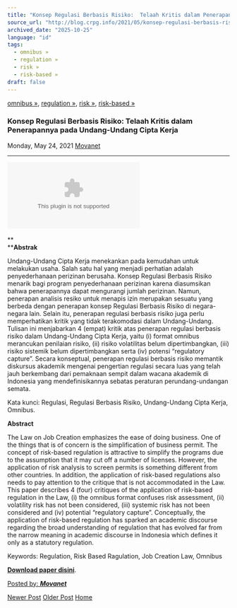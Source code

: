 ```yaml
---
title: "Konsep Regulasi Berbasis Risiko:  Telaah Kritis dalam Penerapannya pada  Undang-Undang Cipta Kerja   | Center for Regulation, Policy and Governance (CRPG)"
source_url: "http://blog.crpg.info/2021/05/konsep-regulasi-berbasis-risiko-telaah.html"
archived_date: "2025-10-25"
language: "id"
tags:
  - omnibus »
  - regulation »
  - risk »
  - risk-based »
draft: false
---
```


[omnibus »](http://blog.crpg.info/search/label/omnibus), [regulation »](http://blog.crpg.info/search/label/regulation), [risk »](http://blog.crpg.info/search/label/risk), [risk-based »](http://blog.crpg.info/search/label/risk-based)

###  Konsep Regulasi Berbasis Risiko: Telaah Kritis dalam Penerapannya pada Undang-Undang Cipta Kerja 

Monday, May 24, 2021  [ Movanet ](https://www.blogger.com/profile/10356608562678830076 "author profile")

****

**[![](/assets/asset_00012_.bin)](https://blogger.googleusercontent.com/img/b/R29vZ2xl/AVvXsEj9EBtssyypG0Gd-SEwtqXPJUJ21tG5bJs4PzKXXFHqac8eUvSeyvUaAKUSCRoPvNZQDkvKWTIGmgqnmjb_ZjNEzJL_dn2t5X8_EU3HHu6odv-wybAmgFQ2VAsZfJ0oShtDjoTyNppWIRQ/)**

**  
****Abstrak**

Undang-Undang Cipta Kerja menekankan pada kemudahan untuk melakukan usaha. Salah satu hal yang menjadi perhatian adalah penyederhanaan perizinan berusaha. Konsep Regulasi Berbasis Risiko menarik bagi program penyederhanaan perizinan karena diasumsikan bahwa penerapannya dapat mengurangi jumlah perizinan. Namun, penerapan analisis resiko untuk menapis izin merupakan sesuatu yang berbeda dengan penerapan konsep Regulasi Berbasis Risiko di negara-negara lain. Selain itu, penerapan regulasi berbasis risiko juga perlu memperhatikan kritik yang tidak terakomodasi dalam Undang-Undang. Tulisan ini menjabarkan 4 (empat) kritik atas penerapan regulasi berbasis risiko dalam Undang-Undang Cipta Kerja, yaitu (i) format omnibus merancukan penilaian risiko, (ii) risiko volatilitas belum dipertimbangkan, (iii) risiko sistemik belum dipertimbangkan serta (iv) potensi “regulatory capture”. Secara konseptual, penerapan regulasi berbasis risiko memantik diskursus akademik mengenai pengertian regulasi secara luas yang telah jauh berkembang dari pemaknaan sempit dalam wacana akademik di Indonesia yang mendefinisikannya sebatas peraturan perundang-undangan semata. 

Kata kunci: Regulasi, Regulasi Berbasis Risiko, Undang-Undang Cipta Kerja, Omnibus. 

**Abstract**

The Law on Job Creation emphasizes the ease of doing business. One of the things that is of concern is the simplification of business permit. The concept of risk-based regulation is attractive to simplify the programs due to the assumption that it may cut off a number of licenses. However, the application of risk analysis to screen permits is something different from other countries. In addition, the application of risk-based regulations also needs to pay attention to the critique that is not accommodated in the Law. This paper describes 4 (four) critiques of the application of risk-based regulation in the Law, (i) the omnibus format confuses risk assessment, (ii) volatility risk has not been considered, (iii) systemic risk has not been considered and (iv) potential “regulatory capture”. Conceptually, the application of risk-based regulation has sparked an academic discourse regarding the broad understanding of regulation that has evolved far from the narrow meaning in academic discourse in Indonesia which defines it only as a statutory regulation. 

Keywords: Regulation, Risk Based Ragulation, Job Creation Law, Omnibus

[**Download paper disini**](/assets/pdfs/asset_00013_001-000_Mova_Bisar_033121.pdf).

  


  


[ Posted by: _**Movanet**_ ](https://www.blogger.com/profile/10356608562678830076 "author profile")

[ ](https://www.blogger.com/email-post/1800407982648215581/3789034247974188070 "Email Post") [ ](https://www.blogger.com/post-edit.g?blogID=1800407982648215581&postID=3789034247974188070&from=pencil "Edit Post")

[Newer Post](http://blog.crpg.info/2021/09/alienating-private-sector-implications.html "Newer Post") [Older Post](http://blog.crpg.info/2021/01/water-allocation-issues-under-law-172019.html "Older Post") [Home](http://blog.crpg.info/)
